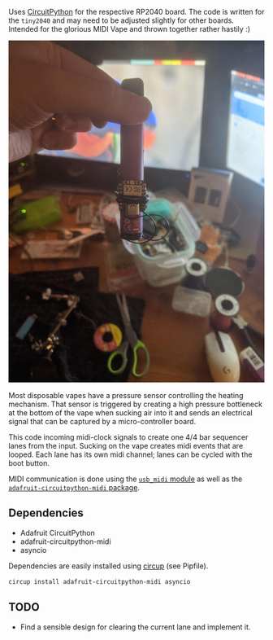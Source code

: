Uses [CircuitPython](https://docs.circuitpython.org/en/latest/docs/index.html) for the respective RP2040 board.
The code is written for the `tiny2040` and may need to be adjusted slightly for other boards.
Intended for the glorious MIDI Vape and thrown together rather hastily :)

![vape picture](https://github.com/sebastian-stubenvoll/midi-vape/blob/main/midi-vape.jpeg)

Most disposable vapes have a pressure sensor controlling the heating mechanism.
That sensor is triggered by creating a high pressure bottleneck at the bottom of
the vape when sucking air into it and sends an electrical signal that can be captured by a micro-controller board.

This code incoming midi-clock signals to create one 4/4 bar sequencer lanes from the input.
Sucking on the vape creates midi events that are looped.
Each lane has its own midi channel; lanes can be cycled with the boot button.

MIDI communication is done using the [`usb_midi` module](https://docs.circuitpython.org/en/latest/shared-bindings/usb_midi/index.html) as well as the [`adafruit-circuitpython-midi` package](https://docs.circuitpython.org/projects/midi/en/latest/index.html).

## Dependencies

+ Adafruit CircuitPython
+ adafruit-circuitpython-midi
+ asyncio

Dependencies are easily installed using [circup](https://github.com/adafruit/circup#installation) (see Pipfile).
```bash
circup install adafruit-circuitpython-midi asyncio
```


## TODO

+ Find a sensible design for clearing the current lane and implement it.
